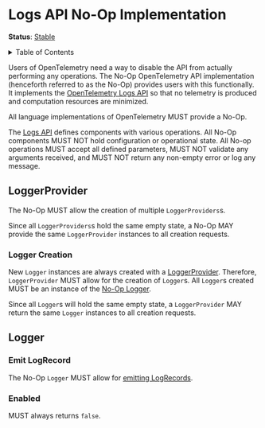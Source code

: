<!--- Hugo front matter used to generate the website version of this page:
linkTitle: No-Op
--->

# Logs API No-Op Implementation

**Status**: [Stable](../document-status.md)

<details>
<summary> Table of Contents </summary>

<!-- toc -->

- [LoggerProvider](#loggerprovider)
  * [Logger Creation](#logger-creation)
- [Logger](#logger)
  * [Emit LogRecord](#emit-logrecord)
  * [Enabled](#enabled)

<!-- tocstop -->

</details>

Users of OpenTelemetry need a way to disable the API from actually
performing any operations. The No-Op OpenTelemetry API implementation
(henceforth referred to as the No-Op) provides users with this
functionally. It implements the [OpenTelemetry Logs API](./api.md)
so that no telemetry is produced and computation resources are minimized.

All language implementations of OpenTelemetry MUST provide a No-Op.

The [Logs API](./api.md) defines components with various operations.
All No-Op components MUST NOT hold configuration or operational state. All No-op
operations MUST accept all defined parameters, MUST NOT validate any arguments
received, and MUST NOT return any non-empty error or log any message.

## LoggerProvider

The No-Op MUST allow the creation of multiple `LoggerProviders`s.

Since all `LoggerProviders`s hold the same empty state, a No-Op MAY
provide the same `LoggerProvider` instances to all creation requests.

### Logger Creation

New `Logger` instances are always created with a [LoggerProvider](./api.md#loggerprovider).
Therefore, `LoggerProvider` MUST allow for the creation of `Logger`s.
All `Logger`s created MUST be an instance of the [No-Op Logger](#logger).

Since all `Logger`s will hold the same empty state, a `LoggerProvider` MAY
return the same `Logger` instances to all creation requests.

## Logger

### Emit LogRecord

The No-Op `Logger` MUST allow
for [emitting LogRecords](./api.md#emit-a-logrecord).

### Enabled

MUST always returns `false`.

